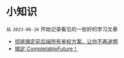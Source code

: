 # 小知识

从 `2023-06-16` 开始记录看见的一些好的学习文章

- [彻底搞定前后端所有鉴权方案，让你不再迷惘](https://mp.weixin.qq.com/s/5TPuU-4v6e4gRR8cLsyJJQ)
- [搞定 CompletableFuture！](https://mp.weixin.qq.com/s/QvStRoJNEhOz_4qR5H8iIA)

